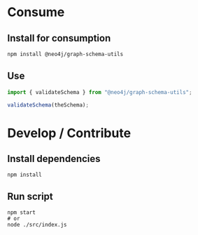 # Consume

## Install for consumption

```bash
npm install @neo4j/graph-schema-utils
```

## Use

```js
import { validateSchema } from "@neo4j/graph-schema-utils";

validateSchema(theSchema);
```

# Develop / Contribute

## Install dependencies

```
npm install
```

## Run script

```
npm start
# or
node ./src/index.js
```
